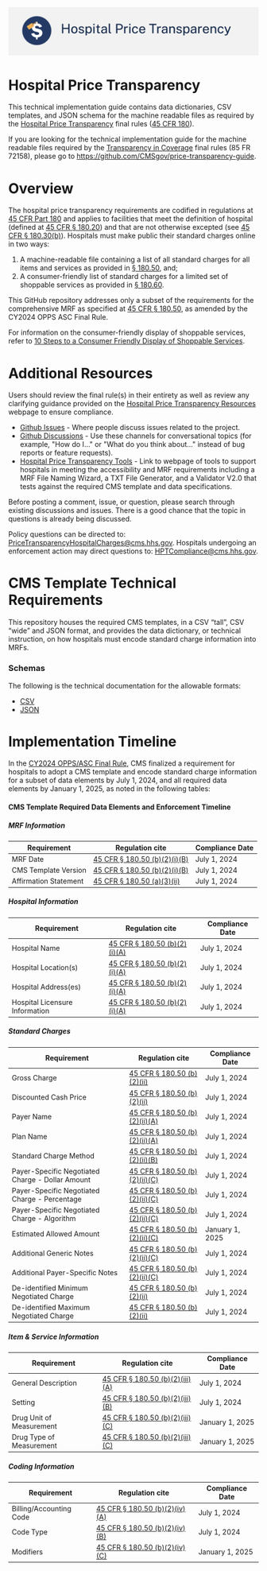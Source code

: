 [![CMS Transparency in Coverage](resources/images/HPT_banner.png?raw=true "Hospital Price Transparency")](https://www.cms.gov/priorities/key-initiatives/hospital-price-transparency)

# Hospital Price Transparency 
This technical implementation guide contains data dictionaries, CSV templates, and JSON schema for the machine readable files as required by the [Hospital Price Transparency](https://www.cms.gov/priorities/key-initiatives/hospital-price-transparency) final rules ([45 CFR 180](https://www.ecfr.gov/current/title-45/subtitle-A/subchapter-E/part-180)).

If you are looking for the technical implementation guide for the machine readable files required by the [Transparency in Coverage](https://www.cms.gov/priorities/key-initiatives/healthplan-price-transparency) final rules (85 FR 72158), please go to https://github.com/CMSgov/price-transparency-guide.

Overview
========

The hospital price transparency requirements are codified in regulations at [45 CFR Part 180](https://www.ecfr.gov/current/title-45/subtitle-A/subchapter-E/part-180) and applies to facilities that meet the definition of hospital (defined at [45 CFR § 180.20](https://www.ecfr.gov/current/title-45/subtitle-A/subchapter-E/part-180/subpart-B/section-180.20)) and that are not otherwise excepted (see [45 CFR § 180.30(b)](https://www.ecfr.gov/current/title-45/part-180/section-180.30#p-180.30(b))).  Hospitals must make public their standard charges online in two ways: 

1.	A machine-readable file containing a list of all standard charges for all items and services as provided in [§ 180.50](https://www.ecfr.gov/current/title-45/subtitle-A/subchapter-E/part-180/subpart-B/section-180.50), and;
1.	A consumer-friendly list of standard charges for a limited set of shoppable services as provided in [§ 180.60](https://www.ecfr.gov/current/title-45/subtitle-A/subchapter-E/part-180/subpart-B/section-180.60).

This GitHub repository addresses only a subset of the requirements for the comprehensive MRF as specified at [45 CFR § 180.50](https://www.ecfr.gov/current/title-45/subtitle-A/subchapter-E/part-180/subpart-B/section-180.50), as amended by the CY2024 OPPS ASC Final Rule.

For information on the consumer-friendly display of shoppable services, refer to [10 Steps to a Consumer Friendly Display of Shoppable Services](https://www.cms.gov/files/document/steps-making-public-standard-charges-shoppable-services.pdf).

Additional Resources
====================

Users should review the final rule(s) in their entirety as well as review any clarifying guidance provided on the [Hospital Price Transparency Resources](https://www.cms.gov/hospital-price-transparency/resources) webpage to ensure compliance.

* [Github Issues](https://guides.github.com/features/issues/) - Where people discuss issues related to the project.
* [Github Discussions](https://github.com/CMSgov/hospital-price-transparency/discussions) - Use these channels for conversational topics (for example, "How do I&hellip;" or "What do you think about&hellip;" instead of bug reports or feature requests).
* [Hospital Price Transparency Tools](https://cmsgov.github.io/hpt-tool/) - Link to webpage of tools to support hospitals in meeting the accessibility and MRF requirements including a MRF File Naming Wizard, a TXT File Generator, and a Validator V2.0 that tests against the required CMS template and data specifications.

Before posting a comment, issue, or question, please search through existing discussions and issues. There is a good chance that the topic in questions is already being discussed.

Policy questions can be directed to: PriceTransparencyHospitalCharges@cms.hhs.gov. Hospitals undergoing an enforcement action may direct questions to: HPTCompliance@cms.hhs.gov.

CMS Template Technical Requirements
===================================

This repository houses the required CMS templates, in a CSV “tall”, CSV “wide” and JSON format, and provides the data dictionary, or technical instruction, on how hospitals must encode standard charge information into MRFs.

### Schemas
The following is the technical documentation for the allowable formats:
* [CSV](https://github.com/CMSgov/hospital-price-transparency/tree/master/documentation/CSV)
* [JSON](https://github.com/CMSgov/hospital-price-transparency/tree/master/documentation/JSON)

Implementation Timeline
====================
In the [CY2024 OPPS/ASC Final Rule](https://www.federalregister.gov/documents/2023/11/22/2023-24293/medicare-program-hospital-outpatient-prospective-payment-and-ambulatory-surgical-center-payment), CMS finalized a requirement for hospitals to adopt a CMS template and encode standard charge information for a subset of data elements by July 1, 2024, and all required data elements by January 1, 2025, as noted in the following tables:

#### CMS Template Required Data Elements and Enforcement Timeline

#####  MRF Information
| Requirement           | Regulation cite                                                                                                                                      | Compliance Date |
|-----------------------|------------------------------------------------------------------------------------------------------------------------------------------------------|-----------------|
| MRF Date              | [45 CFR § 180.50 (b)(2)(i)(B)](https://www.ecfr.gov/current/title-45/subtitle-A/subchapter-E/part-180/subpart-B/section-180.50#p-180.50(b)(2)(i)(B)) | July 1, 2024    |
| CMS Template Version  | [45 CFR § 180.50 (b)(2)(i)(B)](https://www.ecfr.gov/current/title-45/subtitle-A/subchapter-E/part-180/subpart-B/section-180.50#p-180.50(b)(2)(i)(B)) | July 1, 2024    |
| Affirmation Statement | [45 CFR § 180.50 (a)(3)(ii)](https://www.ecfr.gov/current/title-45/subtitle-A/subchapter-E/part-180/subpart-B/section-180.50#p-180.50(a)(3)(ii))     | July 1, 2024    |
##### Hospital Information
| Requirement                    | Regulation cite                                                                                                                                      | Compliance Date |
|--------------------------------|------------------------------------------------------------------------------------------------------------------------------------------------------|-----------------|
| Hospital Name                  | [45 CFR § 180.50 (b)(2)(i)(A)](https://www.ecfr.gov/current/title-45/subtitle-A/subchapter-E/part-180/subpart-B/section-180.50#p-180.50(b)(2)(i)(A)) | July 1, 2024    |
| Hospital Location(s)           | [45 CFR § 180.50 (b)(2)(i)(A)](https://www.ecfr.gov/current/title-45/subtitle-A/subchapter-E/part-180/subpart-B/section-180.50#p-180.50(b)(2)(i)(A)) | July 1, 2024    |
| Hospital Address(es)           | [45 CFR § 180.50 (b)(2)(i)(A)](https://www.ecfr.gov/current/title-45/subtitle-A/subchapter-E/part-180/subpart-B/section-180.50#p-180.50(b)(2)(i)(A)) | July 1, 2024    |
| Hospital Licensure Information | [45 CFR § 180.50 (b)(2)(i)(A)](https://www.ecfr.gov/current/title-45/subtitle-A/subchapter-E/part-180/subpart-B/section-180.50#p-180.50(b)(2)(i)(A)) | July 1, 2024    |
##### Standard Charges
| Requirement                                      | Regulation cite                                                                                                                                        | Compliance Date |
|--------------------------------------------------|--------------------------------------------------------------------------------------------------------------------------------------------------------|-----------------|
| Gross Charge                                     | [45 CFR § 180.50 (b)(2)(ii)](https://www.ecfr.gov/current/title-45/subtitle-A/subchapter-E/part-180/subpart-B/section-180.50#p-180.50(b)(2)(ii))       | July 1, 2024    |
| Discounted Cash Price                            | [45 CFR § 180.50 (b)(2)(ii)](https://www.ecfr.gov/current/title-45/subtitle-A/subchapter-E/part-180/subpart-B/section-180.50#p-180.50(b)(2)(ii))       | July 1, 2024    |
| Payer Name                                       | [45 CFR § 180.50 (b)(2)(ii)(A)](https://www.ecfr.gov/current/title-45/subtitle-A/subchapter-E/part-180/subpart-B/section-180.50#p-180.50(b)(2)(ii)(A)) | July 1, 2024    |
| Plan Name                                        | [45 CFR § 180.50 (b)(2)(ii)(A)](https://www.ecfr.gov/current/title-45/subtitle-A/subchapter-E/part-180/subpart-B/section-180.50#p-180.50(b)(2)(ii)(A)) | July 1, 2024    |
| Standard Charge Method                           | [45 CFR § 180.50 (b)(2)(ii)(B)](https://www.ecfr.gov/current/title-45/subtitle-A/subchapter-E/part-180/subpart-B/section-180.50#p-180.50(b)(2)(ii)(B)) | July 1, 2024    |
| Payer-Specific Negotiated Charge - Dollar Amount | [45 CFR § 180.50 (b)(2)(ii)(C)](https://www.ecfr.gov/current/title-45/subtitle-A/subchapter-E/part-180/subpart-B/section-180.50#p-180.50(b)(2)(ii)(C)) | July 1, 2024    |
| Payer-Specific Negotiated Charge - Percentage    | [45 CFR § 180.50 (b)(2)(ii)(C)](https://www.ecfr.gov/current/title-45/subtitle-A/subchapter-E/part-180/subpart-B/section-180.50#p-180.50(b)(2)(ii)(C)) | July 1, 2024    |
| Payer-Specific Negotiated Charge - Algorithm     | [45 CFR § 180.50 (b)(2)(ii)(C)](https://www.ecfr.gov/current/title-45/subtitle-A/subchapter-E/part-180/subpart-B/section-180.50#p-180.50(b)(2)(ii)(C)) | July 1, 2024    |
| Estimated Allowed Amount                         | [45 CFR § 180.50 (b)(2)(ii)(C)](https://www.ecfr.gov/current/title-45/subtitle-A/subchapter-E/part-180/subpart-B/section-180.50#p-180.50(b)(2)(ii)(C)) | January 1, 2025 |
| Additional Generic Notes                         | [45 CFR § 180.50 (b)(2)(ii)(C)](https://www.ecfr.gov/current/title-45/subtitle-A/subchapter-E/part-180/subpart-B/section-180.50#p-180.50(b)(2)(ii)(C)) | July 1, 2024    |
| Additional Payer-Specific Notes                  | [45 CFR § 180.50 (b)(2)(ii)(C)](https://www.ecfr.gov/current/title-45/subtitle-A/subchapter-E/part-180/subpart-B/section-180.50#p-180.50(b)(2)(ii)(C)) | July 1, 2024    |
| De-identified Minimum Negotiated Charge          | [45 CFR § 180.50 (b)(2)(ii)](https://www.ecfr.gov/current/title-45/subtitle-A/subchapter-E/part-180/subpart-B/section-180.50#p-180.50(b)(2)(ii))       | July 1, 2024    |
| De-identified Maximum Negotiated Charge          | [45 CFR § 180.50 (b)(2)(ii)](https://www.ecfr.gov/current/title-45/subtitle-A/subchapter-E/part-180/subpart-B/section-180.50#p-180.50(b)(2)(ii))       | July 1, 2024    |
##### Item & Service Information
| Requirement              | Regulation cite                                                                                                                                          | Compliance Date |
|--------------------------|----------------------------------------------------------------------------------------------------------------------------------------------------------|-----------------|
| General Description      | [45 CFR § 180.50 (b)(2)(iii)(A)](https://www.ecfr.gov/current/title-45/subtitle-A/subchapter-E/part-180/subpart-B/section-180.50#p-180.50(b)(2)(iii)(A)) | July 1, 2024    |
| Setting                  | [45 CFR § 180.50 (b)(2)(iii)(B)](https://www.ecfr.gov/current/title-45/subtitle-A/subchapter-E/part-180/subpart-B/section-180.50#p-180.50(b)(2)(iii)(B)) | July 1, 2024    |
| Drug Unit of Measurement | [45 CFR § 180.50 (b)(2)(iii)(C)](https://www.ecfr.gov/current/title-45/subtitle-A/subchapter-E/part-180/subpart-B/section-180.50#p-180.50(b)(2)(iii)(C)) | January 1, 2025 |
| Drug Type of Measurement | [45 CFR § 180.50 (b)(2)(iii)(C)](https://www.ecfr.gov/current/title-45/subtitle-A/subchapter-E/part-180/subpart-B/section-180.50#p-180.50(b)(2)(iii)(C)) | January 1, 2025 |
##### Coding Information
| Requirement             | Regulation cite                                                                                                                                        | Compliance Date |
|-------------------------|--------------------------------------------------------------------------------------------------------------------------------------------------------|-----------------|
| Billing/Accounting Code | [45 CFR § 180.50 (b)(2)(iv)(A)](https://www.ecfr.gov/current/title-45/subtitle-A/subchapter-E/part-180/subpart-B/section-180.50#p-180.50(b)(2)(iv)(A)) | July 1, 2024    |
| Code Type               | [45 CFR § 180.50 (b)(2)(iv)(B)](https://www.ecfr.gov/current/title-45/subtitle-A/subchapter-E/part-180/subpart-B/section-180.50#p-180.50(b)(2)(iv)(B)) | July 1, 2024    |
| Modifiers               | [45 CFR § 180.50 (b)(2)(iv)(C)](https://www.ecfr.gov/current/title-45/subtitle-A/subchapter-E/part-180/subpart-B/section-180.50#p-180.50(b)(2)(iv)(C)) | January 1, 2025 |
